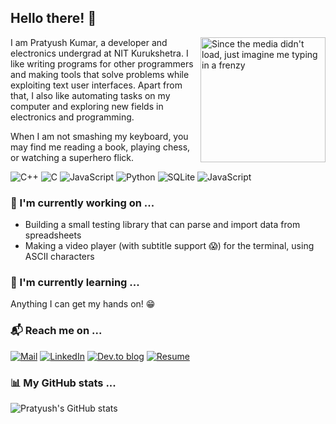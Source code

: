## Hello there! 👋
<img align="right" src="https://media.giphy.com/media/ZchkBcB4zKiuG4Y22I/giphy.gif" width="200px" alt="Since the media didn't load, just imagine me typing in a frenzy">
I am Pratyush Kumar, a developer and electronics undergrad at NIT Kurukshetra. I like writing programs for other programmers and making tools that solve problems while exploiting text user interfaces. Apart from that, I also like automating tasks on my computer and exploring new fields in electronics and programming.

When I am not smashing my keyboard, you may find me reading a book, playing chess, or watching a superhero flick.

<p>
  <img alt="C++" src="https://img.shields.io/badge/c++-%2300599C.svg?&style=for-the-badge&logo=c%2B%2B&ogoColor=white"/>
  <img alt="C" src="https://img.shields.io/badge/c-%2300599C.svg?&style=for-the-badge&logo=c&logoColor=white"/>
  <img alt="JavaScript" src="https://img.shields.io/badge/java-red.svg?&style=for-the-badge&logo=java&logoColor=white"/>
  <img alt="Python" src="https://img.shields.io/badge/python-yellow.svg?&style=for-the-badge&logo=python&logoColor=white"/>
  <img alt="SQLite" src="https://img.shields.io/badge/sqlite-blue.svg?&style=for-the-badge&logo=sqlite&logoColor=white"/>
  <img alt="JavaScript" src="https://img.shields.io/badge/javascript-black.svg?&style=for-the-badge&logo=javascript&logoColor=yellow"/>
</p>

### 🔭 I'm currently working on ...
- Building a small testing library that can parse and import data from spreadsheets
- Making a video player (with subtitle support 😱) for the terminal, using ASCII characters

### 🌱 I'm currently learning ...
Anything I can get my hands on! 😁

### 📬 Reach me on ...
<a href="mailto:pratyushkumar23@outlook.com"><img alt="Mail" src="https://img.shields.io/badge/Microsoft_Outlook-0078D4?style=for-the-badge&amp;logo=microsoft-outlook&amp;logoColor=white"></a>
<a href="https://www.linkedin.com/in/pratyush-kumar-alpha01/"><img alt="LinkedIn" src="https://img.shields.io/badge/LinkedIn-blue?style=for-the-badge&logo=linkedin&logoColor=white"></a>
<a href="https://dev.to/pratyushkumar"><img alt="Dev.to blog" src="https://img.shields.io/badge/dev.to-0A0A0A?style=for-the-badge&logo=dev.to&logoColor=white" ></a>
<a href="assets/SDE Resume.pdf"><img alt="Resume" src="https://img.shields.io/badge/resume-000000?style=for-the-badge&logo=About.me&logoColor=white"></a>
### 📊 My GitHub stats ...
![Pratyush's GitHub stats](https://github-readme-stats.vercel.app/api?username=pk-cod3ch3mist&show_icons=true&theme=swift)
